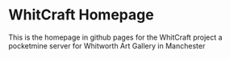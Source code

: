 # WhitCraft Homepage

This is the homepage in github pages for the WhitCraft project a pocketmine server for Whitworth Art Gallery in Manchester
